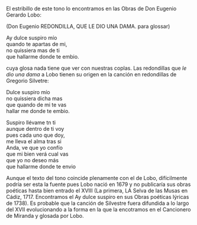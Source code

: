 El estribillo de este tono lo encontramos en las Obras de Don Eugenio Gerardo Lobo: 

(Don Eugenio REDONDILLA, QUE LE DIO UNA DAMA.
para glossar)

Ay dulce suspiro mío  
quando te apartas de mi,  
no quissiera mas de ti  
que hallarme donde te embio.


cuya glosa nada tiene que ver con nuestras coplas. Las redondillas que _le dio una dama_ a Lobo tienen su origen en la canción en redondillas de Gregorio Silvetre: 

Dulce suspiro mío  
no quissiera dicha mas  
que quando de mi te vas  
hallar me donde te embio.  

Suspiro llévame tn ti  
aunque dentro de ti voy  
pues cada uno que doy,  
me lleva el alma tras si  
Anda, ve que yo confío  
que mi bien verá cual vas  
que yo no deseo más  
que hallarme donde te envio

Aunque el texto del tono coincide plenamente con el de Lobo, difícilmente podría ser esta la fuente pues Lobo nació en 1679 y no publicaría sus obras poéticas hasta bien entrado el XVIII (La primera, LA Selva de las Musas en Cádiz, 1717. Encontramos el Ay dulce suspiro en sus Obras poéticas lýricas de 1738). Es probable que la canción de Silvestre fuera difundida a lo largo del XVII evolucionando a la forma en la que la encotramos en el Cancionero de Miranda y glosada por Lobo. 

